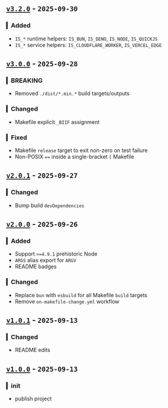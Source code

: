 ## [`v3.2.0`](https://github.com/fetchTe/globables/releases/tag/v3.2.0) - `2025-09-30`

### ▎Added
+ `IS_*` runtime helpers: `IS_BUN`, `IS_DENO`, `IS_NODE`, `IS_QUICKJS`
+ `IS_*` service helpers: `IS_CLOUDFLARE_WORKER`, `IS_VERCEL_EDGE`



## [`v3.0.0`](https://github.com/fetchTe/globables/releases/tag/v3.0.0) - `2025-09-28`

### ▎BREAKING
- Removed `./dist/*.min.*` build targets/outputs

### ▎Changed
- Makefile explicit `_BIIF` assignment

### ▎Fixed
- Makefile `release` target to exit non-zero on test failure
- Non-POSIX `==` inside a single-bracket `[` Makefile



## [`v2.0.1`](https://github.com/fetchTe/globables/releases/tag/v2.0.1) - `2025-09-27`

### ▎Changed
+ Bump build `devDependencies`



## [`v2.0.0`](https://github.com/fetchTe/globables/releases/tag/v2.0.0) - `2025-09-26`

### ▎Added
+ Support `>=4.9.1` prehistoric Node
+ `ARGS` alias export for `ARGV`
+ README badges

### ▎Changed
+ Replace `bun` with `esbuild` for all Makefile `build` targets
+ Remove `on-makefile-change.yml` workflow



## [`v1.0.1`](https://github.com/fetchTe/globables/releases/tag/v1.0.1) - `2025-09-13`

### ▎Changed
+ README edits



## [`v1.0.0`](https://github.com/fetchTe/globables/releases/tag/v1.0.0) - `2025-09-13`

### ▎init
+ publish project

